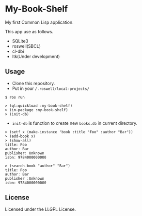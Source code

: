 # My-Book-Shelf

My first Common Lisp application.

This app use as follows.

- SQLite3
- roswell(SBCL)
- cl-dbi
- ltk(Under development)

## Usage

- Clone this repository. 
- Put in your `/.roswell/local-projects/`

```
$ ros run

> (ql:quickload :my-book-shelf)
> (in-package :my-book-shelf)
> (init-db)
```

- `init-db` is function to create new `books.db` in current directory.

```    
> (setf x (make-instance 'book :title "Foo" :author "Bar"))
> (add-book x)
> (show-all)
title: Foo
author: Bar
publisher: Unknown
isbn: 9784000000000

> (search-book "author" "Bar")
title: Foo
author: Bar
publisher :Unknown
isbn: 9784000000000
```

## License

Licensed under the LLGPL License.
